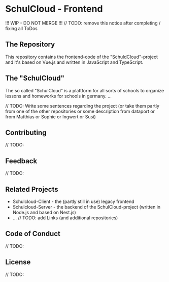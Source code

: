 # SchulCloud - Frontend

!!! WIP - DO NOT MERGE !!! // TODO: remove this notice after completing / fixing all ToDos

## The Repository

This repository contains the frontend-code of the "SchuldCloud"-project and it's based on Vue.js and written in JavaScript and TypeScript.

## The "SchulCloud"

The so called "SchulCloud" is a plattform for all sorts of schools to organize lessons and homeworks for schools in germany. ...

// TODO: Write some sentences regarding the project (or take them partly from one of the other repositories or some description from dataport or from Matthias or Sophie or Ingwert or Susi)

## Contributing

// TODO:

## Feedback

// TODO:

## Related Projects

- Schulcloud-Client - the (partly still in use) legacy frontend
- Schulcloud-Server - the backend of the SchulCloud-project (written in Node.js and based on Nest.js)
- ... // TODO: add Links (and additional repositories)

## Code of Conduct

// TODO:

## License

// TODO:

